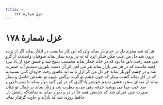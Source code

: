 ```yaml
---
title: >-
    غزل شمارهٔ ۱۷۸
---
```

# غزل شمارهٔ ۱۷۸

هر که شد محرم دل در حرم یار بماند
وان که این کار ندانست در انکار بماند
اگر از پرده برون شد دل من عیب مکن
شکر ایزد که نه در پرده پندار بماند
صوفیان واستدند از گرو می همه رخت
دلق ما بود که در خانه خمار بماند
محتسب شیخ شد و فسق خود از یاد ببرد
قصه ماست که در هر سر بازار بماند
هر می لعل کز آن دست بلورین ستدیم
آب حسرت شد و در چشم گهربار بماند
جز دل من کز ازل تا به ابد عاشق رفت
جاودان کس نشنیدیم که در کار بماند
گشت بیمار که چون چشم تو گردد نرگس
شیوه تو نشدش حاصل و بیمار بماند
از صدای سخن عشق ندیدم خوشتر
یادگاری که در این گنبد دوار بماند
داشتم دلقی و صد عیب مرا می پوشید
خرقه رهن می و مطرب شد و زنار بماند
بر جمال تو چنان صورت چین حیران شد
که حدیثش همه جا در در و دیوار بماند
به تماشاگه زلفش دل حافظ روزی
شد که بازآید و جاوید گرفتار بماند
